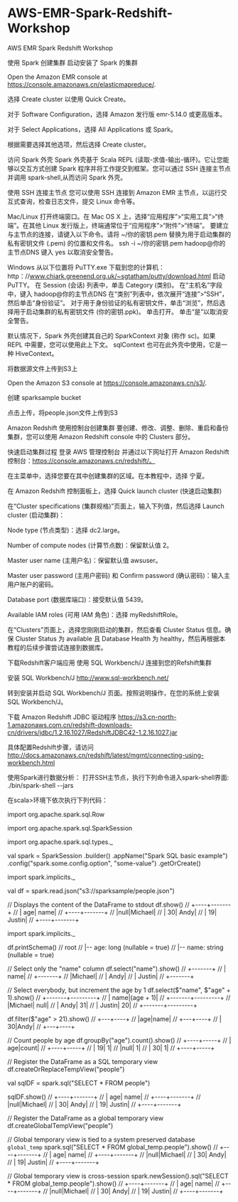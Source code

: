 # AWS-EMR-Spark-Redshift-Workshop
AWS EMR Spark Redshift Workshop

使用 Spark 创建集群
启动安装了 Spark 的集群

Open the Amazon EMR console at https://console.amazonaws.cn/elasticmapreduce/.

选择 Create cluster 以使用 Quick Create。

对于 Software Configuration，选择 Amazon 发行版 emr-5.14.0 或更高版本。

对于 Select Applications，选择 All Applications 或 Spark。

根据需要选择其他选项，然后选择 Create cluster。

访问 Spark 外壳
Spark 外壳基于 Scala REPL (读取-求值-输出-循环)。它让您能够以交互方式创建 Spark 程序并将工作提交到框架。您可以通过 SSH 连接主节点并调用 spark-shell,从而访问 Spark 外壳。

使用 SSH 连接主节点
您可以使用 SSH 连接到 Amazon EMR 主节点，以运行交互式查询，检查日志文件，提交 Linux 命令等。

Mac/Linux
打开终端窗口。在 Mac OS X 上，选择“应用程序”>“实用工具”>“终端”。在其他 Linux 发行版上，终端通常位于“应用程序”>“附件”>“终端”。
要建立与主节点的连接，请键入以下命令。请将 ~/你的密钥.pem 替换为用于启动集群的私有密钥文件 (.pem) 的位置和文件名。
ssh -i ~/你的密钥.pem hadoop@你的主节点DNS
键入 yes 以取消安全警告。

Windows
从以下位置将 PuTTY.exe 下载到您的计算机：
http：//www.chiark.greenend.org.uk/~sgtatham/putty/download.html
启动 PuTTY。
在 Session (会话) 列表中，单击 Category (类别)。
在“主机名”字段中，键入 hadoop@你的主节点DNS
在“类别”列表中，依次展开“连接”>“SSH”，然后单击“身份验证”。
对于用于身份验证的私有密钥文件，单击“浏览”，然后选择用于启动集群的私有密钥文件 (你的密钥.ppk)。
单击打开。
单击“是”以取消安全警告。

默认情况下，Spark 外壳创建其自己的 SparkContext 对象 (称作 sc)。如果 REPL 中需要，您可以使用此上下文。
sqlContext 也可在此外壳中使用，它是一种 HiveContext。

将数据源文件上传到S3上

Open the Amazon S3 console at https://console.amazonaws.cn/s3/.

创建 sparksample bucket

点击上传，将people.json文件上传到S3

Amazon Redshift 使用控制台创建集群
要创建、修改、调整、删除、重启和备份集群，您可以使用 Amazon Redshift console 中的 Clusters 部分。

快速启动集群过程
登录 AWS 管理控制台 并通过以下网址打开 Amazon Redshift 控制台：https://console.amazonaws.cn/redshift/。

在主菜单中，选择您要在其中创建集群的区域。在本教程中，选择 宁夏。

在 Amazon Redshift 控制面板上，选择 Quick launch cluster (快速启动集群)

在“Cluster specifications (集群规格)”页面上，输入下列值，然后选择 Launch cluster (启动集群)：

Node type (节点类型)：选择 dc2.large。

Number of compute nodes (计算节点数)：保留默认值 2。

Master user name (主用户名)：保留默认值 awsuser。

Master user password (主用户密码) 和 Confirm password (确认密码)：输入主用户账户的密码。

Database port (数据库端口)：接受默认值 5439。

Available IAM roles (可用 IAM 角色)：选择 myRedshiftRole。

在“Clusters”页面上，选择您刚刚启动的集群，然后查看 Cluster Status 信息。确保 Cluster Status 为 available 且 Database Health 为 healthy，然后再根据本教程的后续步骤尝试连接到数据库。

下载Redshift客户端应用
使用 SQL Workbench/J 连接到您的Refshift集群

安装 SQL Workbench/J
http://www.sql-workbench.net/

转到安装并启动 SQL Workbench/J 页面。按照说明操作，在您的系统上安装 SQL Workbench/J。

下载 Amazon Redshift JDBC 驱动程序
https://s3.cn-north-1.amazonaws.com.cn/redshift-downloads-cn/drivers/jdbc/1.2.16.1027/RedshiftJDBC42-1.2.16.1027.jar

具体配置Redshift步骤，请访问 http://docs.amazonaws.cn/redshift/latest/mgmt/connecting-using-workbench.html


使用Spark进行数据分析：
打开SSH主节点，执行下列命令进入spark-shell界面:
./bin/spark-shell --jars 

在scala>环境下依次执行下列代码：

import org.apache.spark.sql.Row

import org.apache.spark.sql.SparkSession

import org.apache.spark.sql.types._

val spark = SparkSession
      .builder()
      .appName("Spark SQL basic example")
      .config("spark.some.config.option", "some-value")
      .getOrCreate()

import spark.implicits._

val df = spark.read.json("s3://sparksample/people.json")

// Displays the content of the DataFrame to stdout
df.show()
    // +----+-------+
    // | age|   name|
    // +----+-------+
    // |null|Michael|
    // |  30|   Andy|
    // |  19| Justin|
    // +----+-------+
    
import spark.implicits._
  
df.printSchema()
    // root
    // |-- age: long (nullable = true)
    // |-- name: string (nullable = true)

// Select only the "name" column
df.select("name").show()
    // +-------+
    // |   name|
    // +-------+
    // |Michael|
    // |   Andy|
    // | Justin|
    // +-------+

 // Select everybody, but increment the age by 1
 df.select($"name", $"age" + 1).show()
    // +-------+---------+
    // |   name|(age + 1)|
    // +-------+---------+
    // |Michael|     null|
    // |   Andy|       31|
    // | Justin|       20|
    // +-------+---------+

df.filter($"age" > 21).show()
    // +---+----+
    // |age|name|
    // +---+----+
    // | 30|Andy|
    // +---+----+

// Count people by age
df.groupBy("age").count().show()
    // +----+-----+
    // | age|count|
    // +----+-----+
    // |  19|    1|
    // |null|    1|
    // |  30|    1|
    // +----+-----+

// Register the DataFrame as a SQL temporary view
df.createOrReplaceTempView("people")

val sqlDF = spark.sql("SELECT * FROM people")

sqlDF.show()
    // +----+-------+
    // | age|   name|
    // +----+-------+
    // |null|Michael|
    // |  30|   Andy|
    // |  19| Justin|
    // +----+-------+

// Register the DataFrame as a global temporary view
df.createGlobalTempView("people")

// Global temporary view is tied to a system preserved database `global_temp`
spark.sql("SELECT * FROM global_temp.people").show()
    // +----+-------+
    // | age|   name|
    // +----+-------+
    // |null|Michael|
    // |  30|   Andy|
    // |  19| Justin|
    // +----+-------+

// Global temporary view is cross-session
spark.newSession().sql("SELECT * FROM global_temp.people").show()
    // +----+-------+
    // | age|   name|
    // +----+-------+
    // |null|Michael|
    // |  30|   Andy|
    // |  19| Justin|
    // +----+-------+
  
 


